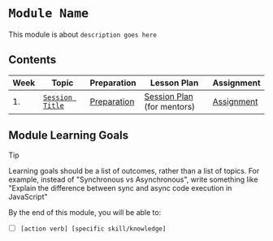 # `Module Name`

This module is about `description goes here`


## Contents

| Week | Topic                             | Preparation                           | Lesson Plan                           | Assignment                          |
| ---- | --------------------------------- | ------------------------------------- | ------------------------------------- | ----------------------------------- |
| 1.   | [`Session Title`](./week1/README.md) | [Preparation](./week1/preparation.md) | [Session Plan](./week1/session-plan.md) (for mentors) | [Assignment](./week1/assignment.md) |

## Module Learning Goals

> [!TIP]
> Learning goals should be a list of outcomes, rather than a list of topics. For example, instead of "Synchronous vs Asynchronous", write something like "Explain the difference between sync and async code execution in JavaScript"

By the end of this module, you will be able to:
- [ ]  `[action verb] [specific skill/knowledge]`